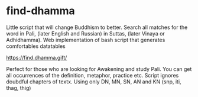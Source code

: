 # find-dhamma
Little script that will change Buddhism to better.
Search all matches for the word in Pali, (later English and Russian) in Suttas, (later Vinaya or Adhidhamma).
Web implementation of bash script that generates comfortables datatables 

https://find.dhamma.gift/

Perfect for those who are looking for Awakening and study Pali.
You can get all occurrences of the definition, metaphor, practice etc.
Script ignores doubdful chapters of textx. Using only DN, MN, SN, AN and KN (snp, iti, thag, thig)
